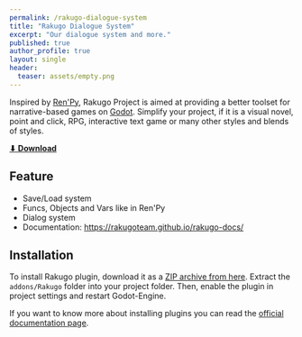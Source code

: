 ```yaml
---
permalink: /rakugo-dialogue-system
title: "Rakugo Dialogue System"
excerpt: "Our dialogue system and more."
published: true
author_profile: true
layout: single
header:
  teaser: assets/empty.png
---
```


Inspired by [Ren'Py], Rakugo Project is aimed at providing a better toolset for narrative-based games on [Godot].
Simplify your project, if it is a visual novel, point and click, RPG, interactive text game or many other styles and blends of styles.

[**⬇ Download**](https://github.com/rakugoteam/Rakugo-Dialogue-System/releases/latest)

## Feature

* Save/Load system
* Funcs, Objects and Vars like in Ren'Py
* Dialog system
* Documentation: <https://rakugoteam.github.io/rakugo-docs/>

## Installation

To install Rakugo plugin, download it as a [ZIP archive from here](https://github.com/rakugoteam/Rakugo-Dialogue-System/releases/latest).
Extract the `addons/Rakugo` folder into your project folder. Then, enable the plugin in project settings and restart Godot-Engine.

If you want to know more about installing plugins you can read the 
[official documentation page](https://docs.godotengine.org/en/stable/tutorials/plugins/editor/installing_plugins.html).


[Ren'Py]: https://www.renpy.org
[Godot]: https://godotengine.org